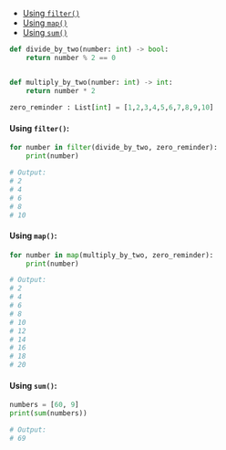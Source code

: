 - [Using `filter()`](#using-`filter()`)
- [Using `map()`](#using-`map()`)
- [Using `sum()`](#using-`sum()`)
```python
def divide_by_two(number: int) -> bool:
    return number % 2 == 0


def multiply_by_two(number: int) -> int:
    return number * 2
    
zero_reminder : List[int] = [1,2,3,4,5,6,7,8,9,10]
```
#### <a name="using-`filter()`"></a>Using `filter()`:
```python
for number in filter(divide_by_two, zero_reminder):
    print(number)

# Output:
# 2
# 4 
# 6 
# 8 
# 10    
```
#### <a name="using-`map()`"></a>Using `map()`:
```python
for number in map(multiply_by_two, zero_reminder):
    print(number)

# Output:
# 2
# 4
# 6
# 8
# 10
# 12
# 14
# 16
# 18
# 20
```
#### <a name="using-`sum()`"></a>Using `sum()`:
```python
numbers = [60, 9]
print(sum(numbers))

# Output:
# 69
```

